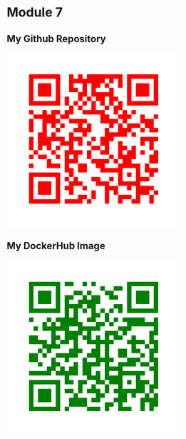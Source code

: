 # Module 7

## My Github Repository
![Github Repo](/qr_codes/QRCode_20250630183912.png "My QR Code Link")

## My DockerHub Image

![Docker QR Image](/qr_codes/QRCode_20250630184207.png "My QR Code Link")
